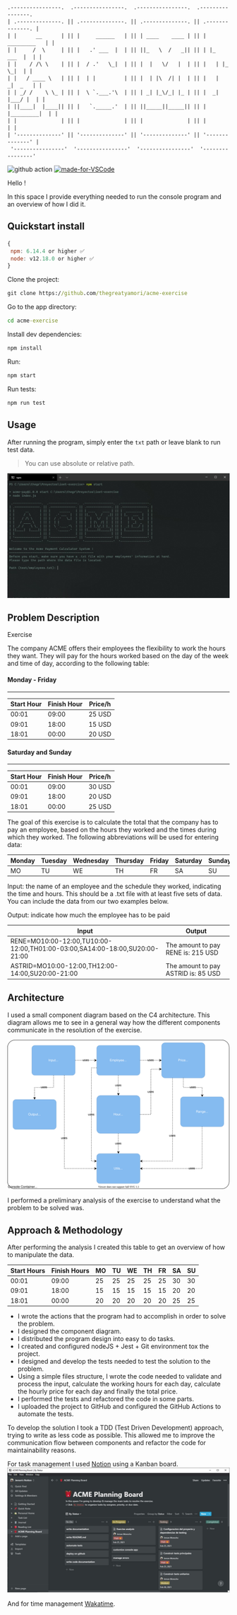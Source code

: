 ```
.----------------.  .----------------.  .----------------.  .----------------. 
| .--------------. || .--------------. || .--------------. || .--------------. |
| |      __      | || |     ______   | || | ____    ____ | || |  _________   | |
| |     /  \     | || |   .' ___  |  | || ||_   \  /   _|| || | |_   ___  |  | |
| |    / /\ \    | || |  / .'   \_|  | || |  |   \/   |  | || |   | |_  \_|  | |
| |   / ____ \   | || |  | |         | || |  | |\  /| |  | || |   |  _|  _   | |
| | _/ /    \ \_ | || |  \ `.___.'\  | || | _| |_\/_| |_ | || |  _| |___/ |  | |
| ||____|  |____|| || |   `._____.'  | || ||_____||_____|| || | |_________|  | |
| |              | || |              | || |              | || |              | |
| '--------------' || '--------------' || '--------------' || '--------------' |
 '----------------'  '----------------'  '----------------'  '----------------' 
```

![github action](https://github.com/thegreatyamori/acme-exercise/workflows/tests/badge.svg)
[![made-for-VSCode](https://img.shields.io/badge/Made%20for-VSCode-1f425f.svg)](https://code.visualstudio.com/)

Hello !

In this space I provide everything needed to run the console program and an overview of how I did it.

## Quickstart install

```js
{
 npm: 6.14.4 or higher ✅
 node: v12.18.0 or higher ✅
}
```

Clone the project:

```cmd
git clone https://github.com/thegreatyamori/acme-exercise
```

Go to the app directory:

```cmd
cd acme-exercise
```

Install dev dependencies:

```cmd
npm install
```

Run:

```cmd
npm start
```

Run tests:

```cmd
npm run test
```

## Usage

After running the program, simply enter the `txt` path or leave blank to run test data.

> You can use absolute or relative path.

![](docs/img.jpg)

## Problem Description

Exercise

The company ACME offers their employees the flexibility to work the hours they want. They will pay for the hours worked based on the day of the week and time of day, according to the following table:

#### Monday - Friday

---

| Start Hour | Finish Hour | Price/h |
| ---------- | ----------- | ------- |
| 00:01      | 09:00       | 25 USD  |
| 09:01      | 18:00       | 15 USD  |
| 18:01      | 00:00       | 20 USD  |

#### Saturday and Sunday

---

| Start Hour | Finish Hour | Price/h |
| ---------- | ----------- | ------- |
| 00:01      | 09:00       | 30 USD  |
| 09:01      | 18:00       | 20 USD  |
| 18:01      | 00:00       | 25 USD  |

The goal of this exercise is to calculate the total that the company has to pay an employee, based on the hours they worked and the times during which they worked. The following abbreviations will be used for entering data:

| Monday | Tuesday | Wednesday | Thursday | Friday | Saturday | Sunday |
| ------ | ------- | --------- | -------- | ------ | -------- | ------ |
| MO     | TU      | WE        | TH       | FR     | SA       | SU     |

Input: the name of an employee and the schedule they worked, indicating the time and hours. This should be a .txt file with at least five sets of data. You can include the data from our two examples below.

Output: indicate how much the employee has to be paid

| Input                                                                      | Output                              |
| -------------------------------------------------------------------------- | ----------------------------------- |
| RENE=MO10:00-12:00,TU10:00-12:00,TH01:00-03:00,SA14:00-18:00,SU20:00-21:00 | The amount to pay RENE is: 215 USD  |
| ASTRID=MO10:00-12:00,TH12:00-14:00,SU20:00-21:00                           | The amount to pay ASTRID is: 85 USD |

## Architecture

I used a small component diagram based on the C4 architecture. This diagram allows me to see in a general way how the different components communicate in the resolution of the exercise.

![](docs/diagram.svg)

I performed a preliminary analysis of the exercise to understand what the problem to be solved was.

## Approach & Methodology

After performing the analysis I created this table to get an overview of how to manipulate the data.

|Start Hours|Finish Hours|MO|TU|WE|TH|FR|SA|SU|
|---|---|---|---|---|---|---|---|---|
|00:01|09:00|25|25|25|25|25|30|30|
|09:01|18:00|15|15|15|15|15|20|20|
|18:01|00:00|20|20|20|20|20|25|25|

- I wrote the actions that the program had to accomplish in order to solve the problem.
- I designed the component diagram.
- I distributed the program design into easy to do tasks.
- I created and configured nodeJS + Jest + Git environment tox the project.
- I designed and develop the tests needed to test the solution to the problem.
- Using a simple files structure, I wrote the code needed to validate and process the input, calculate the working hours for each day, calculate the hourly price for each day and finally the total price.
- I performed the tests and refactored the code in some parts.
- I uploaded the project to GitHub and configured the GitHub Actions to automate the tests.

To develop the solution I took a TDD (Test Driven Development) approach, trying to write as less code as possible. This allowed me to improve the communication flow between components and refactor the code for maintainability reasons.

For task management I used [Notion](https://www.notion.so/ ) using a Kanban board.
![](docs/img1.jpg)

And for time management [Wakatime](https://wakatime.com/).

